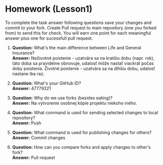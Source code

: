 # Homework (Lesson1)
To complete the task answer following questions save your changes and commit to your fork. Create Pull request to main repository (one you forked from) to send this for check. You will earn one point for each meaningful answer plus one for sucessfull pull request.

1. **Question:** What's the main difference between Life and General Insurance?  
   **Answer:** Neživotné poistenie - uzatvára sa na kratšiu dobu (napr. rok), táto doba sa pravidelne obnovuje, udalosť môže nastať viackrát počas doby poistenia.
   Životné poistenie - uzatvára sa na dlhšiu dobu, udalosť nastane iba raz.

2. **Question:** What's your GitHub ID?  
   **Answer:** 47779321

3. **Question:** Why do we use forks (besides eating)?  
   **Answer:** Na vytvorenie osobnej kópie projektu niekoho iného.

4. **Question:** What command is used for sending selected changes to local repository?  
   **Answer:** Push

5. **Question:** What command is used for publishing changes for others?  
   **Answer:** Commit changes

6. **Question:** How can you compare forks and apply changes to other's fork?  
   **Answer:** Pull request
